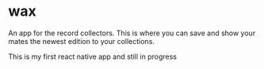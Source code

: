 # wax
An app for the record collectors.
This is where you can save and show your mates the newest edition to your collections.

This is my first react native app and still in progress
